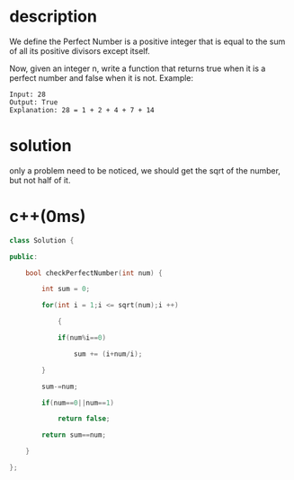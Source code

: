 # description
We define the Perfect Number is a positive integer that is equal to the sum of all its positive divisors except itself.

Now, given an integer n, write a function that returns true when it is a perfect number and false when it is not.
Example:
```
Input: 28
Output: True
Explanation: 28 = 1 + 2 + 4 + 7 + 14
```
# solution
only a problem need to be noticed, we should get the sqrt of the number, but not half of it.
# c++(0ms)
```cpp
class Solution {

public:

    bool checkPerfectNumber(int num) {

        int sum = 0;

        for(int i = 1;i <= sqrt(num);i ++)

            {

            if(num%i==0)

                sum += (i+num/i);

        }

        sum-=num;

        if(num==0||num==1)

            return false;

        return sum==num;

    }

};
```
